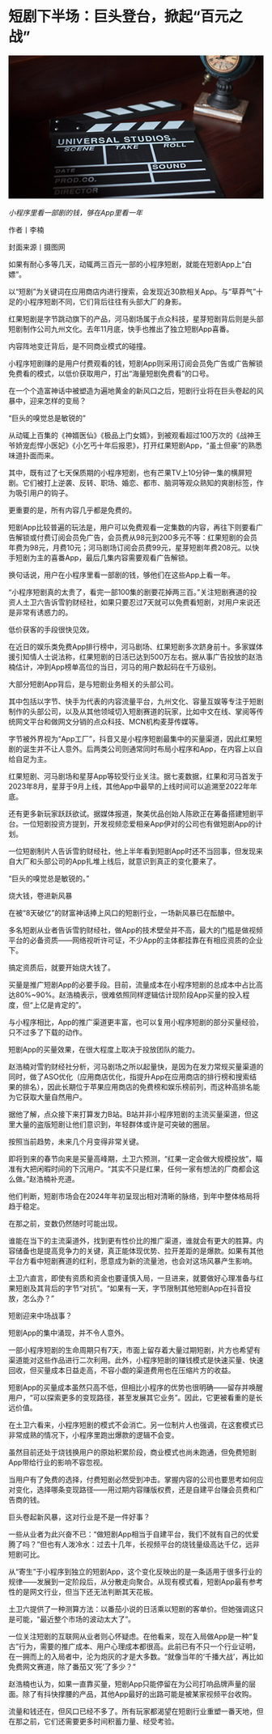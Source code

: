 # 短剧下半场：巨头登台，掀起“百元之战”

![2aee5f2cf1461f0888df2f3617942612.jpg](https://raw.githubusercontent.com/qqhsx/qqnews_image/main/2024/01/08/短剧下半场：巨头登台，掀起“百元之战”/2aee5f2cf1461f0888df2f3617942612.jpg)

_小程序里看一部剧的钱，够在App里看一年_

作者丨李楠

封面来源丨摄图网

如果有耐心多等几天，动辄两三百元一部的小程序短剧，就能在短剧App上“白嫖”。

以“短剧”为关键词在应用商店内进行搜索，会发现近30款相关App。与“草莽气”十足的小程序短剧不同，它们背后往往有头部大厂的身影。

红果短剧是字节跳动旗下的产品，河马剧场属于点众科技，星芽短剧背后则是头部短剧制作公司九州文化。去年11月底，快手也推出了独立短剧App喜番。

内容阵地变迁背后，是不同商业模式的碰撞。

小程序短剧赚的是用户付费观看的钱，短剧App则采用订阅会员免广告或广告解锁免费看的模式，以低价获取用户，打出“海量短剧免费看”的口号。

在一个个造富神话中被塑造为遍地黄金的新风口之后，短剧行业将在巨头卷起的风暴中，迎来怎样的变局？

“巨头的嗅觉总是敏锐的”

从动辄上百集的《神婿医仙》《极品上门女婿》，到被观看超过100万次的《战神王爷娇宠彪悍小医妃》《小乞丐十年后报恩》，打开红果短剧App，“虽土但豪”的熟悉味道扑面而来。

其中，既有过了七天保质期的小程序短剧，也有芒果TV上10分钟一集的横屏短剧。它们被打上逆袭、反转、职场、婚恋、都市、脑洞等观众熟知的爽剧标签，作为吸引用户的钩子。

更重要的是，所有内容几乎都是免费的。

短剧App比较普遍的玩法是，用户可以免费观看一定集数的内容，再往下则要看广告解锁或付费订阅会员免广告，会员费从98元到200多元不等：红果短剧的会员年费为98元，月费10元；河马剧场订阅会员费99元，星芽短剧年费208元。以快手短剧为主的喜番App，最后几集内容需要观看广告解锁。

换句话说，用户在小程序里看一部剧的钱，够他们在这些App上看一年。

“小程序短剧真的太贵了，看完一部100集的剧要花掉两三百。”关注短剧赛道的投资人土卫六告诉雪豹财经社，如果只要忍过7天就可以免费看短剧，对用户来说还是非常有诱惑力的。

低价获客的手段很快见效。

在近日的娱乐类免费App排行榜中，河马剧场、红果短剧多次跻身前十。多家媒体援引知情人士说法称，红果短剧的日活已达到500万左右。据从事广告投放的赵浩楠估计，冲到App榜单高位的当日，河马的用户数起码在千万级别。

大部分短剧App背后，是与短剧业务相关的头部公司。

其中包括以字节、快手为代表的内容流量平台，九州文化、容量互娱等专注于短剧制作的头部公司，以及从其他领域切入短剧赛道的玩家，比如中文在线、掌阅等传统网文平台和做网文分销的点众科技、MCN机构麦芽传媒等。

字节被外界视为“App工厂”，抖音又是小程序短剧最集中的买量渠道，因此红果短剧的诞生并不让人意外。后两类公司则通常同时布局小程序和App，在内容上以自给自足为主。

红果短剧、河马剧场和星芽App等较受行业关注。据七麦数据，红果和河马首发于2023年8月，星芽于9月上线，其他App中最早的上线时间可以追溯至2022年年底。

还有更多新玩家跃跃欲试。据媒体报道，聚美优品创始人陈欧正在筹备搭建短剧平台。一位短剧投资方提到，开发视频恋爱相亲App伊对的公司也有做短剧App的计划。

一位短剧制片人告诉雪豹财经社，他上半年看到短剧App时还不当回事，但发现来自大厂和头部公司的App扎堆上线后，就意识到真正的变化要来了。

“巨头的嗅觉总是敏锐的。”

烧大钱，卷进新风暴

在被“8天破亿”的财富神话捧上风口的短剧行业，一场新风暴已在酝酿中。

多名短剧从业者告诉雪豹财经社，做App的技术壁垒并不高，最大的门槛是做视频平台的必备资质——网络视听许可证，不少App的主体都挂靠在有相应资质的企业下。

搞定资质后，就要开始烧大钱了。

买量是推广短剧App的必要手段。目前，流量成本在小程序短剧的总成本中占比高达80%~90%。赵浩楠表示，很难依照同样逻辑估计现阶段App买量的投入程度，但“上亿是肯定的”。

与小程序相比，App的推广渠道更丰富，也可以复用小程序短剧的部分买量经验，只不过多了下载的动作。

短剧App的买量效果，在很大程度上取决于投放团队的能力。

赵浩楠对雪豹财经社分析，河马剧场之所以起量快，是因为在发力常规买量渠道的同时，做了ASO优化（应用商店优化，指提升App在应用商店的排行榜和搜索结果的排名），因此长期位于苹果应用商店的免费榜和娱乐榜前列，而这种高排名能为它获取大量自然用户。

据他了解，点众接下来打算发力B站。B站并非小程序短剧的主流买量渠道，但这里大量的盗版短剧让他们意识到，年轻群体或许是可突破的圈层。

按照当前趋势，未来几个月变得非常关键。

即将到来的春节向来是买量高峰期，土卫六预测，“红果一定会做大规模投放”，瞄准有大把闲暇时间的下沉用户。“其实不只是红果，任何一家有想法的厂商都会这么做。”赵浩楠补充道。

他们判断，短剧市场会在2024年年初呈现出相对清晰的脉络，到年中整体格局将趋于稳定。

在那之前，变数仍然随时可能出现。

谁能在当下的主流渠道外，找到更有性价比的推广渠道，谁就会有更大的胜算。内容储备也是提高竞争力的关键，真正能体现优势、拉开差距的是爆款。如果有其他平台方看中短剧赛道的红利，愿意成为新的流量池，也会对这场风暴产生影响。

土卫六直言，即使有资质和资金也要谨慎入局，一旦进来，就要做好心理准备与红果短剧及其背后的字节“对抗”。“如果有一天，字节限制其他短剧App在抖音投放，怎么办？”

短剧迎来中场战事？

短剧App的集中涌现，并不令人意外。

一部小程序短剧的生命周期只有7天，市面上留存着大量过期短剧，片方也希望有渠道能对这些作品进行二次利用。此外，小程序短剧的赚钱模式是快速买量、快速回收，但买量成本日益走高，不容小觑的渠道费用也在压缩片方的收益。

短剧App的买量成本虽然只高不低，但相比小程序的优势也很明确——留存并唤醒用户，“可以探索更多的变现路径，甚至发展其它业务”。因此，它更被看重的是长远价值。

在土卫六看来，小程序短剧的模式不会消亡。另一位制片人也强调，在这套模式已非常成熟的情况下，小程序里跑出爆款的逻辑不会变。

虽然目前还处于烧钱换用户的原始积累阶段，商业模式也尚未跑通，但免费短剧App带给行业的影响不容忽视。

当用户有了免费的选择，付费短剧必然受到冲击。掌握内容的公司也要思考如何应对变化，选择哪条变现路径——用过期内容赚版权费，还是自建平台赚会员费和广告商的钱。

巨头卷起新风暴，这对行业是不是一件好事？

一些从业者为此兴奋不已：“做短剧App相当于自建平台，我们不就有自己的优爱腾了吗？”但也有人泼冷水：过去十几年，长视频平台的烧钱量级高达千亿，远非短剧可比。

从“寄生”于小程序到独立的短剧App，这个变化反映出的是一条适用于很多行业的规律——发展到一定阶段后，从分散走向聚合。从现有模式看，短剧App最有参考性的是网文行业，但当下还无法判断其天花板。

土卫六提供了一种测算方法：以番茄小说的日活乘以短剧的客单价。但她强调这只是可能，“最近整个市场的波动太大了”。

一位关注短剧的互联网从业者则心怀疑虑。在他看来，现在入局做App是一种“复古”行为，需要的推广成本、用户心理成本都很高。此前已有不只一个行业证明，在一拥而上的入局者中，沦为炮灰的才是大多数。“就像当年的‘千播大战’，再比如免费网文赛道，除了番茄又‘死’了多少？”

赵浩楠也认为，如果一直靠买量，短剧App只能停留在为公司打响品牌声量的层面。除了有抖快撑腰的产品，其他App最好的出路可能是被某家视频平台收购。

流量和钱还在，但风口已经不多了。所有玩家都渴望在短剧行业重塑一番天地，但在那之前，它们还需要更多时间积蓄力量、经受考验。

